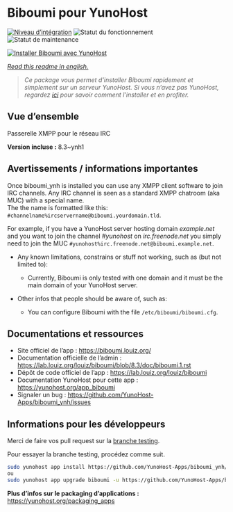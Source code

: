 <!--
N.B.: This README was automatically generated by https://github.com/YunoHost/apps/tree/master/tools/README-generator
It shall NOT be edited by hand.
-->

# Biboumi pour YunoHost

[![Niveau d’intégration](https://dash.yunohost.org/integration/biboumi.svg)](https://dash.yunohost.org/appci/app/biboumi) ![Statut du fonctionnement](https://ci-apps.yunohost.org/ci/badges/biboumi.status.svg) ![Statut de maintenance](https://ci-apps.yunohost.org/ci/badges/biboumi.maintain.svg)


[![Installer Biboumi avec YunoHost](https://install-app.yunohost.org/install-with-yunohost.svg)](https://install-app.yunohost.org/?app=biboumi)

*[Read this readme in english.](./README.md)*

> *Ce package vous permet d’installer Biboumi rapidement et simplement sur un serveur YunoHost.
Si vous n’avez pas YunoHost, regardez [ici](https://yunohost.org/#/install) pour savoir comment l’installer et en profiter.*

## Vue d’ensemble

Passerelle XMPP pour le réseau IRC

**Version incluse :** 8.3~ynh1
## Avertissements / informations importantes

Once biboumi_ynh is installed you can use any XMPP client software to join IRC channels. Any IRC channel is seen as a standard XMPP chatroom (aka MUC) with a special name.  
The the name is formatted like this: `#channelname%ircservername@biboumi.yourdomain.tld`.

For example, if you have a YunoHost server hosting domain *example.net* and you want to join the channel *#yunohost* on *irc.freenode.net* you simply need to join the MUC `#yunohost%irc.freenode.net@biboumi.example.net`.

* Any known limitations, constrains or stuff not working, such as (but not limited to):
    * Currently, Biboumi is only tested with one domain and it must be the main domain of your YunoHost server.

* Other infos that people should be aware of, such as:
    * You can configure Biboumi with the file `/etc/biboumi/biboumi.cfg`.

## Documentations et ressources

* Site officiel de l’app : <https://biboumi.louiz.org/>
* Documentation officielle de l’admin : <https://lab.louiz.org/louiz/biboumi/blob/8.3/doc/biboumi.1.rst>
* Dépôt de code officiel de l’app : <https://lab.louiz.org/louiz/biboumi>
* Documentation YunoHost pour cette app : <https://yunohost.org/app_biboumi>
* Signaler un bug : <https://github.com/YunoHost-Apps/biboumi_ynh/issues>

## Informations pour les développeurs

Merci de faire vos pull request sur la [branche testing](https://github.com/YunoHost-Apps/biboumi_ynh/tree/testing).

Pour essayer la branche testing, procédez comme suit.

``` bash
sudo yunohost app install https://github.com/YunoHost-Apps/biboumi_ynh/tree/testing --debug
ou
sudo yunohost app upgrade biboumi -u https://github.com/YunoHost-Apps/biboumi_ynh/tree/testing --debug
```

**Plus d’infos sur le packaging d’applications :** <https://yunohost.org/packaging_apps>